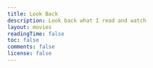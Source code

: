 ```yaml
---
title: Look Back
description: Look back what I read and watch
layout: movies
readingTime: false
toc: false
comments: false
license: false
---
```


